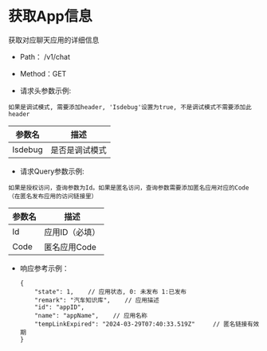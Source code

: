 # 获取App信息

获取对应聊天应用的详细信息

- Path： /v1/chat

- Method：GET

- 请求头参数示例:

`如果是调试模式, 需要添加header, 'Isdebug'设置为true, 不是调试模式不需要添加此header`

|参数名      |描述 |
|----------- |----------- |
|Isdebug  |是否是调试模式 |

- 请求Query参数示例:

`如果是授权访问，查询参数为Id。如果是匿名访问，查询参数需要添加匿名应用对应的Code（在匿名发布应用的访问链接里）`

|参数名      |描述 |
|----------- |----------- |
|Id  |应用ID（必填） |
|Code  |匿名应用Code |

- 响应参考示例：

    ```
    {
        "state": 1,    // 应用状态, 0: 未发布 1:已发布
        "remark": "汽车知识库",    // 应用描述
        "id": "appID",
        "name": "appName",    // 应用名称
        "tempLinkExpired": "2024-03-29T07:40:33.519Z"     // 匿名链接有效期
    }   
    ```